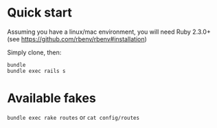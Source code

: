 # Quick start
Assuming you have a linux/mac environment, you will need Ruby 2.3.0+ (see https://github.com/rbenv/rbenv#installation)
 
Simply clone, then:
```
bundle
bundle exec rails s
```

# Available fakes
```bundle exec rake routes```
or
```cat config/routes```

  
